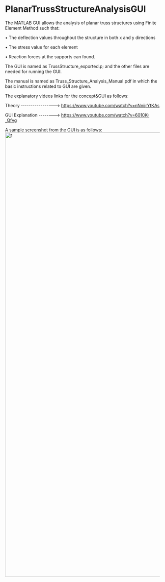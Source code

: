 # PlanarTrussStructureAnalysisGUI

The MATLAB GUI allows the analysis of planar truss structures using Finite Element Method such that:

  • The deflection values throughout the structure in both x and y directions
  
  • The stress value for each element
  
  • Reaction forces at the supports can found.
  
The GUI is named as TrussStructure_exported.p; and the other files are needed for running the GUI. 

The manual is named as Truss_Structure_Analysis_Manual.pdf in which the basic instructions related to GUI are given. 

The explanatory videos links for the concept&GUI as follows:

Theory -----------------> https://www.youtube.com/watch?v=nNnijrYtKAs

GUI Explanation --------> https://www.youtube.com/watch?v=6010K-_Qfvg

A sample screenshot from the GUI is as follows:<img width="1440" alt="1" src="https://user-images.githubusercontent.com/77242876/135863665-9a9fdc73-bb1a-4f1d-8a13-56fd83bbb95d.png">
